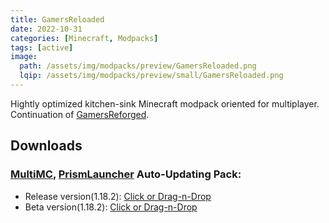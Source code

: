 ```yaml
---
title: GamersReloaded
date: 2022-10-31
categories: [Minecraft, Modpacks]
tags: [active]
image:
  path: /assets/img/modpacks/preview/GamersReloaded.png
  lqip: /assets/img/modpacks/preview/small/GamersReloaded.png
---
```

Hightly optimized kitchen-sink Minecraft modpack oriented for multiplayer. Continuation of [GamersReforged](/posts/GamersReforged/).

## Downloads
### [MultiMC](https://multimc.org/), [PrismLauncher](https://prismlauncher.org/) Auto-Updating Pack:
- Release version(1.18.2): [Click or Drag-n-Drop](/GamersReloaded/GamersReloaded.zip)
- Beta version(1.18.2): [Click or Drag-n-Drop](/GamersReloaded/GamersReloaded-Beta.zip)
